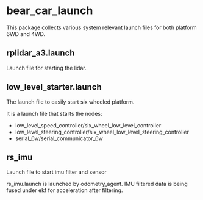 # bear_car_launch

This package collects various system relevant launch files for both platform 6WD and 4WD.

## rplidar_a3.launch

Launch file for starting the lidar.

## low_level_starter.launch

The launch file to easily start six wheeled platform.

It is a launch file that starts the nodes:

- low_level_speed_controller/six_wheel_low_level_controller
- low_level_steering_controller/six_wheel_low_level_steering_controller
- serial_6w/serial_communicator_6w

## rs_imu

Launch file to start imu filter and sensor

rs_imu.launch is launched by odometry_agent. IMU filtered data is being fused under ekf for acceleration after filtering.


